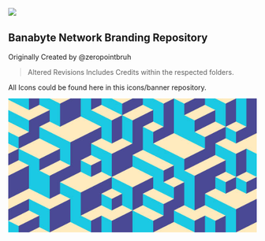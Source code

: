 ![](/2023/Gif/logo-gif.gif) 
## Banabyte Network Branding Repository
Originally Created by @zeropointbruh
> Altered Revisions Includes Credits within the respected folders.

All Icons could be found here in this icons/banner repository.

![](/2022/Banner/Banbabyte-Background.jpg)